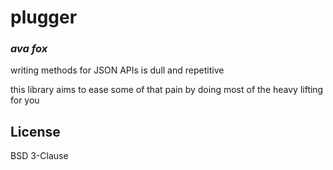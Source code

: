 # plugger
### _ava fox_

writing methods for JSON APIs is dull and repetitive

this library aims to ease some of that pain by doing most of the heavy lifting for you

## License

BSD 3-Clause

